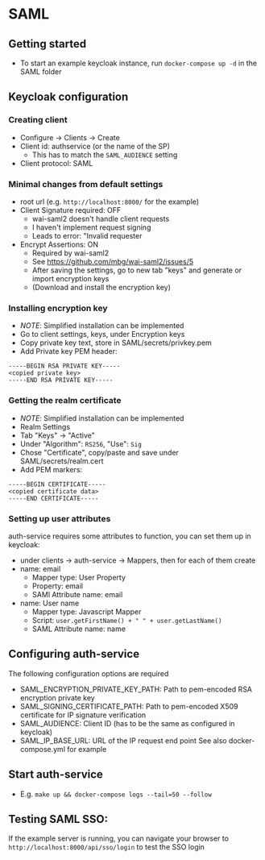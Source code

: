 # SAML

## Getting started

* To start an example keycloak instance, run `docker-compose up -d` in the SAML folder

## Keycloak configuration
### Creating client
 * Configure -> Clients -> Create
 * Client id: authservice (or the name of the SP)
   * This has to match the `SAML_AUDIENCE` setting
 * Client protocol: SAML

### Minimal changes from default settings
 * root url (e.g. `http://localhost:8000/` for the example)
 * Client Signature required: OFF
   * wai-saml2 doesn't handle client requests
   * I haven't implement request signing
   * Leads to error: "Invalid requester
 * Encrypt Assertions: ON
   * Required by wai-saml2
   * See https://github.com/mbg/wai-saml2/issues/5
   * After saving the settings, go to new tab "keys" and generate or import encryption keys
   * (Download and install the encryption key)

### Installing encryption key
  * *NOTE*: Simplified installation can be implemented
  * Go to client settings, keys, under Encryption keys
  * Copy private key text, store in SAML/secrets/privkey.pem
  * Add Private key PEM header:
```
-----BEGIN RSA PRIVATE KEY-----
<copied private key>
-----END RSA PRIVATE KEY-----
```

### Getting the realm certificate
  * *NOTE*: Simplified installation can be implemented
  * Realm Settings
  * Tab "Keys" -> "Active"
  * Under "Algorithm": `RS256`, "Use": `Sig`
  * Chose "Certificate", copy/paste and save under SAML/secrets/realm.cert
  * Add PEM markers:
```
-----BEGIN CERTIFICATE-----
<copied certificate data>
-----END CERTIFICATE-----
```
### Setting up user attributes
auth-service requires some attributes to function, you can set them up in keycloak:
  * under clients -> auth-service -> Mappers, then for each of them create
  * name: email
    * Mapper type: User Property
    * Property: email
    * SAMl Attribute name: email
  * name: User name
    * Mapper type: Javascript Mapper
    * Script: `user.getFirstName() + " " + user.getLastName()`
    * SAML Attribute name: name

## Configuring auth-service
  The following configuration options are required
  * SAML_ENCRYPTION_PRIVATE_KEY_PATH: Path to pem-encoded RSA encryption private key
  * SAML_SIGNING_CERTIFICATE_PATH: Path to pem-encoded X509 certificate for IP
    signature verification
  * SAML_AUDIENCE: Client ID (has to be the same as configured in keycloak)
  * SAML_IP_BASE_URL: URL of the IP request end point
  See also docker-compose.yml for example

## Start auth-service
  * E.g. `make up && docker-compose logs --tail=50 --follow`

## Testing SAML SSO:

If the example server is running, you can navigate your browser to
`http://localhost:8000/api/sso/login` to test the SSO login
